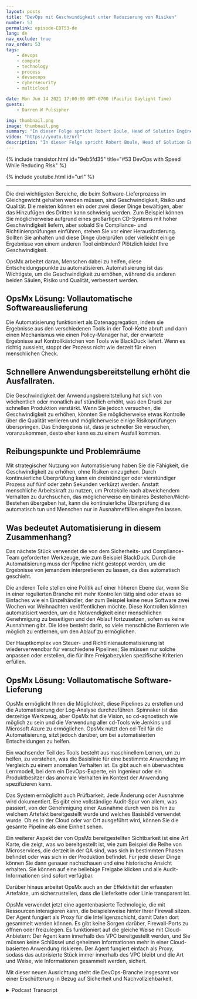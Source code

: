 ```yaml
---
layout: posts
title: "DevOps mit Geschwindigkeit unter Reduzierung von Risiken"
number: 53
permalink: episode-EDT53-de
lang: de
nav_exclude: true
nav_order: 53
tags:
    - devops
    - compute
    - technology
    - process
    - devsecops
    - cybersecurity
    - multicloud

date: Mon Jun 14 2021 17:00:00 GMT-0700 (Pacific Daylight Time)
guests:
    - Darren W Pulsipher

img: thumbnail.png
image: thumbnail.png
summary: "In dieser Folge spricht Robert Boule, Head of Solution Engineering bei OpsMx, mit Darren darüber, wie man die Geschwindigkeit im DevOps-Prozess verbessern kann, ohne das Risiko zu erhöhen. Die drei Schlüsselbereiche zur Balance in der Softwarebereitstellung sind Geschwindigkeit, Risiko und Qualität. Die meisten können ein oder zwei dieser Dinge managen, aber das Hinzufügen des Dritten kann schwierig werden. Zum Beispiel können Sie möglicherweise aufgrund Ihres großartigen CD-Systems mit Geschwindigkeit liefern, aber sobald Sie Compliance- und Policy-Checks einführen, stehen Sie vor einer Herausforderung. Sollen Sie anhalten und diese Dinge überprüfen oder vielleicht einige Ergebnisse von einem anderen Tool einbeziehen? Plötzlich leidet Ihre Geschwindigkeit."
video: "https://youtu.be/url"
description: "In dieser Folge spricht Robert Boule, Head of Solution Engineering bei OpsMx, mit Darren darüber, wie man die Geschwindigkeit im DevOps-Prozess verbessern kann, ohne das Risiko zu erhöhen. Die drei Schlüsselbereiche zur Balance in der Softwarebereitstellung sind Geschwindigkeit, Risiko und Qualität. Die meisten können ein oder zwei dieser Dinge managen, aber das Hinzufügen des Dritten kann schwierig werden. Zum Beispiel können Sie möglicherweise aufgrund Ihres großartigen CD-Systems mit Geschwindigkeit liefern, aber sobald Sie Compliance- und Policy-Checks einführen, stehen Sie vor einer Herausforderung. Sollen Sie anhalten und diese Dinge überprüfen oder vielleicht einige Ergebnisse von einem anderen Tool einbeziehen? Plötzlich leidet Ihre Geschwindigkeit."
---
```


<div>
{% include transistor.html id="9eb5fd35" title="#53 DevOps with Speed While Reducing Risk" %}

{% include youtube.html id="url" %}
</div>

---

Die drei wichtigsten Bereiche, die beim Software-Lieferprozess im Gleichgewicht gehalten werden müssen, sind Geschwindigkeit, Risiko und Qualität. Die meisten können ein oder zwei dieser Dinge bewältigen, aber das Hinzufügen des Dritten kann schwierig werden. Zum Beispiel können Sie möglicherweise aufgrund eines großartigen CD-Systems mit hoher Geschwindigkeit liefern, aber sobald Sie Compliance- und Richtlinienprüfungen einführen, stehen Sie vor einer Herausforderung. Sollten Sie anhalten und diese Dinge überprüfen oder vielleicht einige Ergebnisse von einem anderen Tool einbinden? Plötzlich leidet Ihre Geschwindigkeit.

OpsMx arbeitet daran, Menschen dabei zu helfen, diese Entscheidungspunkte zu automatisieren. Automatisierung ist das Wichtigste, um die Geschwindigkeit zu erhöhen, während die anderen beiden Säulen, Risiko und Qualität, verbessert werden.

## OpsMx Lösung: Vollautomatische Softwareauslieferung

Die Automatisierung funktioniert als Datenaggregation, indem sie Ergebnisse aus den verschiedenen Tools in der Tool-Kette abruft und dann einen Mechanismus wie einen Policy-Manager hat, der erwartete Ergebnisse auf Kontrollkästchen von Tools wie BlackDuck liefert. Wenn es richtig aussieht, stoppt der Prozess nicht wie derzeit für einen menschlichen Check.

## Schnellere Anwendungsbereitstellung erhöht die Ausfallraten.

Die Geschwindigkeit der Anwendungsbereitstellung hat sich von wöchentlich oder monatlich auf stündlich erhöht, was den Druck zur schnellen Produktion verstärkt. Wenn Sie jedoch versuchen, die Geschwindigkeit zu erhöhen, könnten Sie möglicherweise etwas Kontrolle über die Qualität verlieren und möglicherweise einige Risikoprüfungen überspringen. Das Endergebnis ist, dass je schneller Sie versuchen, voranzukommen, desto eher kann es zu einem Ausfall kommen.

## Reibungspunkte und Problemräume

Mit strategischer Nutzung von Automatisierung haben Sie die Fähigkeit, die Geschwindigkeit zu erhöhen, ohne Risiken einzugehen. Durch kontinuierliche Überprüfung kann ein dreistündiger oder vierstündiger Prozess auf fünf oder zehn Sekunden verkürzt werden. Anstatt menschliche Arbeitskraft zu nutzen, um Protokolle nach abweichendem Verhalten zu durchsuchen, das möglicherweise ein binäres Bestehen/Nicht-Bestehen übergeben hat, kann die kontinuierliche Überprüfung dies automatisch tun und Menschen nur in Ausnahmefällen eingreifen lassen.

## Was bedeutet Automatisierung in diesem Zusammenhang?

Das nächste Stück verwendet die von dem Sicherheits- und Compliance-Team geforderten Werkzeuge, wie zum Beispiel BlackDuck. Durch die Automatisierung muss der Pipeline nicht gestoppt werden, um die Ergebnisse von jemandem interpretieren zu lassen, da dies automatisch geschieht.

Die anderen Teile stellen eine Politik auf einer höheren Ebene dar, wenn Sie in einer regulierten Branche mit mehr Kontrollen tätig sind oder etwas so Einfaches wie ein Einzelhändler, der zum Beispiel keine neue Software zwei Wochen vor Weihnachten veröffentlichen möchte. Diese Kontrollen können automatisiert werden, um die Notwendigkeit einer menschlichen Genehmigung zu beseitigen und den Ablauf fortzusetzen, sofern es keine Ausnahmen gibt. Die Idee besteht darin, so viele menschliche Barrieren wie möglich zu entfernen, um den Ablauf zu ermöglichen.

Der Hauptkomplex von Steuer- und Richtlinienautomatisierung ist wiederverwendbar für verschiedene Pipelines; Sie müssen nur solche anpassen oder erstellen, die für Ihre Freigabezyklen spezifische Kriterien erfüllen.

## OpsMx Lösung: Vollautomatische Software-Lieferung

OpsMx ermöglicht Ihnen die Möglichkeit, diese Pipelines zu erstellen und die Automatisierung der Log-Analyse durchzuführen. Spinnaker ist das derzeitige Werkzeug, aber OpsMx hat die Vision, so ​​cd-agnostisch wie möglich zu sein und die Verwendung aller cd-Tools wie Jenkins und Microsoft Azure zu ermöglichen. OpsMx nutzt den cd-Teil für die Automatisierung, sitzt jedoch darüber, um bei automatisierten Entscheidungen zu helfen.

Ein wachsender Teil des Tools besteht aus maschinellem Lernen, um zu helfen, zu verstehen, was die Basislinie für eine bestimmte Anwendung im Vergleich zu einem anomalen Verhalten ist. Es gibt auch ein überwachtes Lernmodell, bei dem ein DevOps-Experte, ein Ingenieur oder ein Produktbesitzer das anomale Verhalten im Kontext der Anwendung spezifizieren kann.

Das System ermöglicht auch Prüfbarkeit. Jede Änderung oder Ausnahme wird dokumentiert. Es gibt eine vollständige Audit-Spur von allem, was passiert, von der Genehmigung einer Ausnahme durch wen bis hin zu welchem Artefakt bereitgestellt wurde und welches Basisbild verwendet wurde. Ob es in der Cloud oder vor Ort ausgeführt wird, können Sie die gesamte Pipeline als eine Einheit sehen.

Ein weiterer Aspekt der von OpsMx bereitgestellten Sichtbarkeit ist eine Art Karte, die zeigt, was wo bereitgestellt ist, wie zum Beispiel die Reihe von Microservices, die derzeit in der QA sind, was sich in bestimmten Phasen befindet oder was sich in der Produktion befindet. Für jede dieser Dinge können Sie dann genauer nachschauen und eine historische Ansicht erhalten. Sie können auf eine beliebige Freigabe klicken und alle Audit-Informationen sind sofort verfügbar.

Darüber hinaus arbeitet OpsMx auch an der Effektivität der erfassten Artefakte, um sicherzustellen, dass die Lieferkette oder Linie transparent ist.

OpsMx verwendet jetzt eine agentenbasierte Technologie, die mit Ressourcen interagieren kann, die beispielsweise hinter Ihrer Firewall sitzen. Der Agent fungiert als Proxy für die Intelligenzschicht, damit Daten dort gesammelt werden können. Es gibt keine Sorgen darüber, Firewall-Ports zu öffnen oder freizulegen. Es funktioniert auf die gleiche Weise mit Cloud-Anbietern: Der Agent kann innerhalb des VPC bereitgestellt werden, und Sie müssen keine Schlüssel und geheimen Informationen mehr in einer Cloud-basierten Anwendung riskieren. Der Agent fungiert einfach als Proxy, sodass das autorisierte Stück immer innerhalb des VPC bleibt und die Art und Weise, wie Informationen gesammelt werden, sichert.

Mit dieser neuen Ausrichtung steht die DevOps-Branche insgesamt vor einer Erschütterung in Bezug auf Sicherheit und Nachvollziehbarkeit.



<details>
<summary> Podcast Transcript </summary>

<p></p>

</details>
